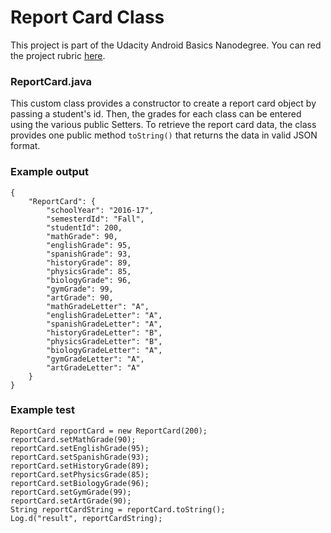 # Report Card Class

This project is part of the Udacity Android Basics Nanodegree. You can red the project rubric [here](https://review.udacity.com/#!/rubrics/160/view).

### ReportCard.java

This custom class provides a constructor to create a report card object by passing a student's id. Then, the grades for each class can be entered using the various public Setters. To retrieve the report card data, the class provides one public method `toString()` that returns the data in valid JSON format.

### Example output

```
{
	"ReportCard": {
		"schoolYear": "2016-17",
		"semesterdId": "Fall",
		"studentId": 200,
		"mathGrade": 90,
		"englishGrade": 95,
		"spanishGrade": 93,
		"historyGrade": 89,
		"physicsGrade": 85,
		"biologyGrade": 96,
		"gymGrade": 99,
		"artGrade": 90,
		"mathGradeLetter": "A",
		"englishGradeLetter": "A",
		"spanishGradeLetter": "A",
		"historyGradeLetter": "B",
		"physicsGradeLetter": "B",
		"biologyGradeLetter": "A",
		"gymGradeLetter": "A",
		"artGradeLetter": "A"
	}
}
```

### Example test

```
ReportCard reportCard = new ReportCard(200);
reportCard.setMathGrade(90);
reportCard.setEnglishGrade(95);
reportCard.setSpanishGrade(93);
reportCard.setHistoryGrade(89);
reportCard.setPhysicsGrade(85);
reportCard.setBiologyGrade(96);
reportCard.setGymGrade(99);
reportCard.setArtGrade(90);
String reportCardString = reportCard.toString();
Log.d("result", reportCardString);
```
